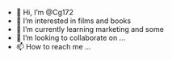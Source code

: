 - 👋 Hi, I’m @Cg172
- 👀 I’m interested in films and books
- 🌱 I’m currently learning marketing and some
- 💞️ I’m looking to collaborate on ...
- 📫 How to reach me ...

<!---
Cg172/Cg172 is a ✨ special ✨ repository because its `README.md` (this file) appears on your GitHub profile.
You can click the Preview link to take a look at your changes.
--->
